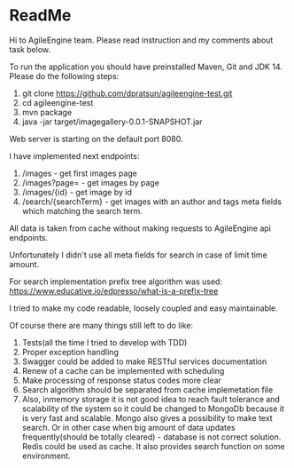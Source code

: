 # ReadMe

Hi to AgileEngine team. Please read instruction and my comments about task below.

To run the application you should have preinstalled Maven, Git and JDK 14.
Please do the following steps:
1. git clone https://github.com/dpratsun/agileengine-test.git
2. cd agileengine-test
3. mvn package
4. java -jar target/imagegallery-0.0.1-SNAPSHOT.jar

Web server is starting on the default port 8080.

I have implemented next endpoints:
1. /images - get first images page
2. /images?page= - get images by page
3. /images/{id} - get image by id
4. /search/{searchTerm} - get images with an author and tags meta fields which matching the search term.

All data is taken from cache without making requests to AgileEngine api endpoints.

Unfortunately I didn't use all meta fields for search in case of limit time amount.

For search implementation prefix tree algorithm was used:
https://www.educative.io/edpresso/what-is-a-prefix-tree  

I tried to make my code readable, loosely coupled and easy maintainable.

Of course there are many things still left to do like:
1. Tests(all the time I tried to develop with TDD) 
2. Proper exception handling
3. Swagger could be added to make RESTful services documentation
4. Renew of a cache can be implemented with scheduling
5. Make processing of response status codes more clear
6. Search algorithm should be separated from cache implemetation file
7. Also, inmemory storage it is not good idea to reach fault tolerance and scalability 
of the system so it could be changed to MongoDb because it is very fast and scalable.
Mongo also gives a possibility to make text search. Or in other case when big amount of data 
updates frequently(should be totally cleared) - database is not correct solution. 
Redis could be used as cache. It also provides search function on some environment. 

